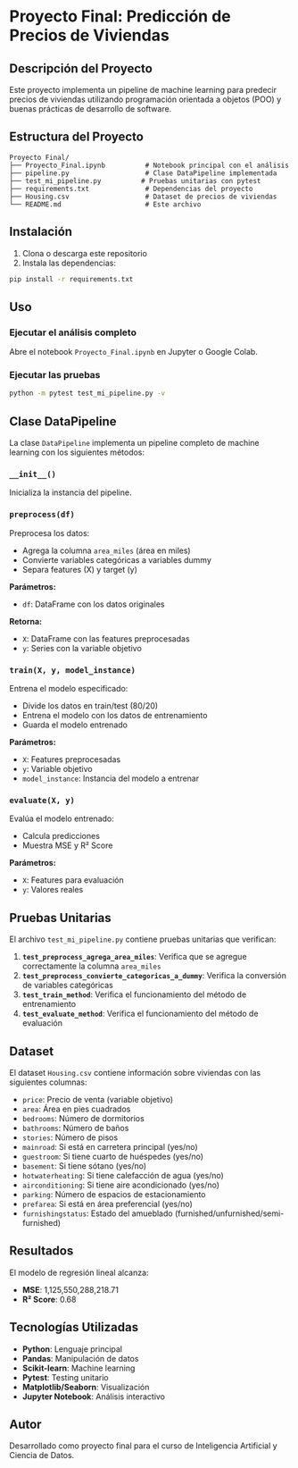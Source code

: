 # Proyecto Final: Predicción de Precios de Viviendas

## Descripción del Proyecto

Este proyecto implementa un pipeline de machine learning para predecir precios de viviendas utilizando programación orientada a objetos (POO) y buenas prácticas de desarrollo de software.

## Estructura del Proyecto

```
Proyecto Final/
├── Proyecto_Final.ipynb          # Notebook principal con el análisis
├── pipeline.py                   # Clase DataPipeline implementada
├── test_mi_pipeline.py          # Pruebas unitarias con pytest
├── requirements.txt              # Dependencias del proyecto
├── Housing.csv                   # Dataset de precios de viviendas
└── README.md                     # Este archivo
```

## Instalación

1. Clona o descarga este repositorio
2. Instala las dependencias:
```bash
pip install -r requirements.txt
```

## Uso

### Ejecutar el análisis completo
Abre el notebook `Proyecto_Final.ipynb` en Jupyter o Google Colab.

### Ejecutar las pruebas
```bash
python -m pytest test_mi_pipeline.py -v
```

## Clase DataPipeline

La clase `DataPipeline` implementa un pipeline completo de machine learning con los siguientes métodos:

### `__init__()`
Inicializa la instancia del pipeline.

### `preprocess(df)`
Preprocesa los datos:
- Agrega la columna `area_miles` (área en miles)
- Convierte variables categóricas a variables dummy
- Separa features (X) y target (y)

**Parámetros:**
- `df`: DataFrame con los datos originales

**Retorna:**
- `X`: DataFrame con las features preprocesadas
- `y`: Series con la variable objetivo

### `train(X, y, model_instance)`
Entrena el modelo especificado:
- Divide los datos en train/test (80/20)
- Entrena el modelo con los datos de entrenamiento
- Guarda el modelo entrenado

**Parámetros:**
- `X`: Features preprocesadas
- `y`: Variable objetivo
- `model_instance`: Instancia del modelo a entrenar

### `evaluate(X, y)`
Evalúa el modelo entrenado:
- Calcula predicciones
- Muestra MSE y R² Score

**Parámetros:**
- `X`: Features para evaluación
- `y`: Valores reales

## Pruebas Unitarias

El archivo `test_mi_pipeline.py` contiene pruebas unitarias que verifican:

1. **`test_preprocess_agrega_area_miles`**: Verifica que se agregue correctamente la columna `area_miles`
2. **`test_preprocess_convierte_categoricas_a_dummy`**: Verifica la conversión de variables categóricas
3. **`test_train_method`**: Verifica el funcionamiento del método de entrenamiento
4. **`test_evaluate_method`**: Verifica el funcionamiento del método de evaluación

## Dataset

El dataset `Housing.csv` contiene información sobre viviendas con las siguientes columnas:
- `price`: Precio de venta (variable objetivo)
- `area`: Área en pies cuadrados
- `bedrooms`: Número de dormitorios
- `bathrooms`: Número de baños
- `stories`: Número de pisos
- `mainroad`: Si está en carretera principal (yes/no)
- `guestroom`: Si tiene cuarto de huéspedes (yes/no)
- `basement`: Si tiene sótano (yes/no)
- `hotwaterheating`: Si tiene calefacción de agua (yes/no)
- `airconditioning`: Si tiene aire acondicionado (yes/no)
- `parking`: Número de espacios de estacionamiento
- `prefarea`: Si está en área preferencial (yes/no)
- `furnishingstatus`: Estado del amueblado (furnished/unfurnished/semi-furnished)

## Resultados

El modelo de regresión lineal alcanza:
- **MSE**: 1,125,550,288,218.71
- **R² Score**: 0.68

## Tecnologías Utilizadas

- **Python**: Lenguaje principal
- **Pandas**: Manipulación de datos
- **Scikit-learn**: Machine learning
- **Pytest**: Testing unitario
- **Matplotlib/Seaborn**: Visualización
- **Jupyter Notebook**: Análisis interactivo

## Autor

Desarrollado como proyecto final para el curso de Inteligencia Artificial y Ciencia de Datos. 